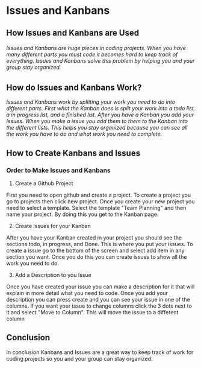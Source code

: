 # Issues and Kanbans
 
 
 
## How Issues and Kanbans are Used
###### Issues and Kanbans are huge pieces in coding projects. When you have many different parts you must code it becomes hard to keep track of everything. Issues and Kanbans solve this problem by helping you and your group stay organized.
 
## How do Issues and Kanbans Work?
 
*Issues and Kanbans work by splitting your work you need to do into different parts. First what the Kanban does is split your work into a todo list, a in progress list, and a finished list. After you have a Kanban you add your Issues. When you make a issue you add them to them to the Kanban into the different lists. This helps you stay organized because you can see all the work you have to do and what work you need to complete.*  
 
## How to Create Kanbans and Issues
 
 
 
### Order to Make Issues and Kanbans
 
1. Create a Github Project
 
First you need to open github and create a project. To create a project you go to projects then click new project. Once you create your new project you need to select a template. Select the template "Team Planning" and then name your project. By doing this you get to the Kanban page.
 
2. Create Issues for your Kanban
 
After you have your Kanban created in your project you should see the sections todo, in progress, and Done. This is where you put your issues. To create a issue go to the bottom of the screen and select add item in any section you want. Once you do this you can create issues to show all the work you need to do. 
 
3. Add a Description to you Issue
 
Once you have created your issue you can make a description for it that will explain in more detail what you need to code. Once you add your description you can press create and you can see your issue in one of the columns. If you want your issue to change columns click the 3 dots next to it and select "Move to Column". This will move the issue to a different column
 
## Conclusion
 
In conclusion Kanbans and Issues are a great way to keep track of work for coding projects so you and your group can stay organized.